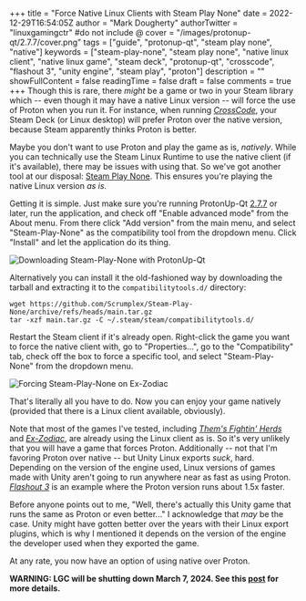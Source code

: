 +++
title = "Force Native Linux Clients with Steam Play None"
date = 2022-12-29T16:54:05Z
author = "Mark Dougherty"
authorTwitter = "linuxgamingctr" #do not include @
cover = "/images/protonup-qt/2.7.7/cover.png"
tags = ["guide", "protonup-qt", "steam play none", "native"]
keywords = ["steam-play-none", "steam play none", "native linux client", "native linux game", "steam deck", "protonup-qt", "crosscode", "flashout 3", "unity engine", "steam play", "proton"]
description = ""
showFullContent = false
readingTime = false
draft = false
comments = true
+++
Though this is rare, there *might* be a game or two in your Steam library which -- even though it may have a native Linux version -- will force the use of Proton when you run it. For instance, when running [*CrossCode*](https://store.steampowered.com/app/368340/CrossCode/), your Steam Deck (or Linux desktop) will prefer Proton over the native version, because Steam apparently thinks Proton is better.

Maybe you don't want to use Proton and play the game as is, *natively*. While you can technically use the Steam Linux Runtime to use the native client (if it's available), there may be issues with using that. So we've got another tool at our disposal: [Steam Play None](https://github.com/Scrumplex/Steam-Play-None). This ensures you're playing the native Linux version *as is*.

Getting it is simple. Just make sure you're running ProtonUp-Qt [2.7.7](https://linuxgamingcentral.com/posts/protonup-qt-2.7.7/) or later, run the application, and check off "Enable advanced mode" from the About menu. From there click "Add version" from the main menu, and select "Steam-Play-None" as the compatibility tool from the dropdown menu. Click "Install" and let the application do its thing.

![Downloading Steam-Play-None with ProtonUp-Qt](/images/protonup-qt/2.7.7/steam-play-none.png)

Alternatively you can install it the old-fashioned way by downloading the tarball and extracting it to the `compatibilitytools.d/` directory:

```
wget https://github.com/Scrumplex/Steam-Play-None/archive/refs/heads/main.tar.gz
tar -xzf main.tar.gz -C ~/.steam/steam/compatibilitytools.d/
```

Restart the Steam client if it's already open. Right-click the game you want to force the native client with, go to "Properties...", go to the "Compatibility" tab, check off the box to force a specific tool, and select "Steam-Play-None" from the dropdown menu.

![Forcing Steam-Play-None on Ex-Zodiac](/images/guides/steam-play-none/forcing_spn.png)

That's literally all you have to do. Now you can enjoy your game natively (provided that there is a Linux client available, obviously).

Note that most of the games I've tested, including [*Them's Fightin' Herds*](https://store.steampowered.com/app/574980/Thems_Fightin_Herds/) and [*Ex-Zodiac*](https://store.steampowered.com/app/1249480/ExZodiac/), are already using the Linux client as is. So it's very unlikely that you will have a game that forces Proton. Additionally -- not that I'm favoring Proton over native -- but Unity Linux exports *suck*, hard. Depending on the version of the engine used, Linux versions of games made with Unity aren't going to run anywhere near as fast as using Proton. [*Flashout 3*](https://linuxgamingcentral.com/posts/flashout-3-review/) is an example where the Proton version runs about 1.5x faster.

Before anyone points out to me, "Well, there's actually this Unity game that runs the same as Proton or even better..." I acknowledge that *may* be the case. Unity might have gotten better over the years with their Linux export plugins, which is why I mentioned it depends on the version of the engine the developer used when they exported the game.

At any rate, you now have an option of using native over Proton.

**WARNING: LGC will be shutting down March 7, 2024. See this [post](https://linuxgamingcentral.com/posts/the-end-of-lgc/) for more details.**
